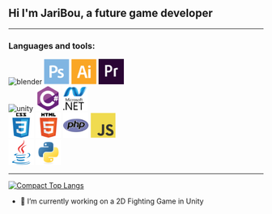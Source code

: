 ## Hi I'm JariBou, a future game developer

<hr>

### Languages and tools:
<div>
<img src="https://download.blender.org/branding/community/blender_community_badge_white.svg" alt="blender" width="50" height="50"/>
<img src="https://raw.githubusercontent.com/devicons/devicon/master/icons/photoshop/photoshop-plain.svg" alt="photoshop" width="50" height="50"/>
<img src="https://raw.githubusercontent.com/devicons/devicon/master/icons/illustrator/illustrator-plain.svg" alt="illustrator" width="50" height="50"/>
<img src="https://raw.githubusercontent.com/devicons/devicon/master/icons/premierepro/premierepro-plain.svg" alt="premierepro" width="50" height="50"/>
<br>
<img src="https://simpleicons.org/icons/unity.svg" alt="unity" width="40" height="40"/>
<img src="https://raw.githubusercontent.com/devicons/devicon/master/icons/csharp/csharp-original.svg" alt="csharp" width="50" height="50"/>
<img src="https://raw.githubusercontent.com/devicons/devicon/master/icons/dot-net/dot-net-original-wordmark.svg" alt="dotnet" width="50" height="50"/>
<br>
<img src="https://raw.githubusercontent.com/devicons/devicon/master/icons/css3/css3-original-wordmark.svg" alt="css3" width="50" height="50"/>
<img src="https://raw.githubusercontent.com/devicons/devicon/master/icons/html5/html5-original-wordmark.svg" alt="html5" width="50" height="50"/>
<img src="https://raw.githubusercontent.com/devicons/devicon/master/icons/php/php-original.svg" alt="php" width="50" height="50"/>
<img src="https://raw.githubusercontent.com/devicons/devicon/master/icons/javascript/javascript-original.svg" alt="javascript" width="50" height="50"/>
<br>
<img src="https://raw.githubusercontent.com/devicons/devicon/master/icons/java/java-original.svg" alt="java" width="50" height="50"/>
<img src="https://raw.githubusercontent.com/devicons/devicon/master/icons/python/python-original.svg" alt="python" width="50" height="50"/>
</div>
<hr>

[![Compact Top Langs](https://github-readme-stats.vercel.app/api/top-langs/?username=JariBou&layout=compact)](https://github.com/anuraghazra/github-readme-stats)

- 🔭 I’m currently working on a 2D Fighting Game in Unity



